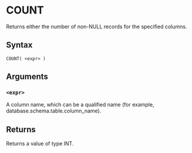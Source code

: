 # COUNT

Returns either the number of non-NULL records for the specified columns.

## Syntax

```scope
COUNT( <expr> )
```

## Arguments

### `<expr>`

A column name, which can be a qualified name (for example, database.schema.table.column_name).

## Returns

Returns a value of type INT.
